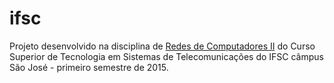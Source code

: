 # ifsc
Projeto desenvolvido na disciplina de [Redes de Computadores II](http://bit.ly/rco20151) do Curso Superior de Tecnologia em Sistemas de Telecomunicações do IFSC câmpus São José - primeiro semestre de 2015.

